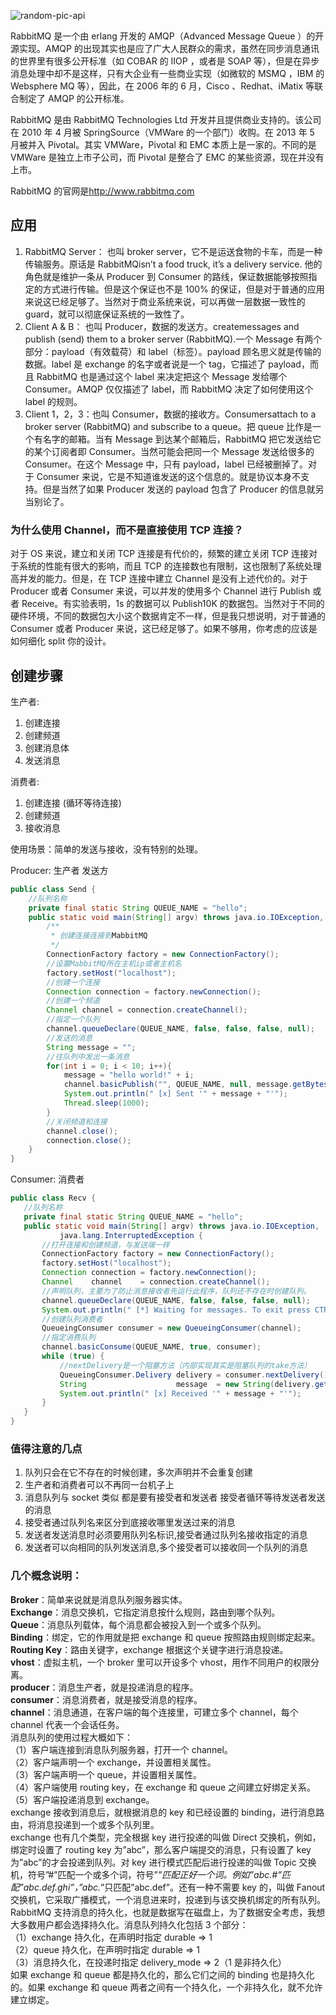 <!-- markdownlint-disable-next-line MD033 -->
<meta name="referrer" content="no-referrer"/>

![random-pic-api](https://api.dong4j.ink:1024/cover?spm={{spm}})

RabbitMQ 是一个由 erlang 开发的 AMQP（Advanced Message Queue ）的开源实现。AMQP 的出现其实也是应了广大人民群众的需求，虽然在同步消息通讯的世界里有很多公开标准（如 COBAR 的 IIOP ，或者是 SOAP 等），但是在异步消息处理中却不是这样，只有大企业有一些商业实现（如微软的 MSMQ ，IBM 的 Websphere MQ 等），因此，在 2006 年的 6 月，Cisco 、Redhat、iMatix 等联合制定了 AMQP 的公开标准。

RabbitMQ 是由 RabbitMQ Technologies Ltd 开发并且提供商业支持的。该公司在 2010 年 4 月被 SpringSource（VMWare 的一个部门）收购。在 2013 年 5 月被并入 Pivotal。其实 VMWare，Pivotal 和 EMC 本质上是一家的。不同的是 VMWare 是独立上市子公司，而 Pivotal 是整合了 EMC 的某些资源，现在并没有上市。

RabbitMQ 的官网是<http://www.rabbitmq.com>

## 应用

1. RabbitMQ Server： 也叫 broker server，它不是运送食物的卡车，而是一种传输服务。原话是 RabbitMQisn’t a food truck, it’s a delivery service. 他的角色就是维护一条从 Producer 到 Consumer 的路线，保证数据能够按照指定的方式进行传输。但是这个保证也不是 100% 的保证，但是对于普通的应用来说这已经足够了。当然对于商业系统来说，可以再做一层数据一致性的 guard，就可以彻底保证系统的一致性了。
2. Client A & B： 也叫 Producer，数据的发送方。createmessages and publish (send) them to a broker server (RabbitMQ).一个 Message 有两个部分：payload（有效载荷）和 label（标签）。payload 顾名思义就是传输的数据。label 是 exchange 的名字或者说是一个 tag，它描述了 payload，而且 RabbitMQ 也是通过这个 label 来决定把这个 Message 发给哪个 Consumer。AMQP 仅仅描述了 label，而 RabbitMQ 决定了如何使用这个 label 的规则。
3. Client 1，2，3：也叫 Consumer，数据的接收方。Consumersattach to a broker server (RabbitMQ) and subscribe to a queue。把 queue 比作是一个有名字的邮箱。当有 Message 到达某个邮箱后，RabbitMQ 把它发送给它的某个订阅者即 Consumer。当然可能会把同一个 Message 发送给很多的 Consumer。在这个 Message 中，只有 payload，label 已经被删掉了。对于 Consumer 来说，它是不知道谁发送的这个信息的。就是协议本身不支持。但是当然了如果 Producer 发送的 payload 包含了 Producer 的信息就另当别论了。

### 为什么使用 Channel，而不是直接使用 TCP 连接？

对于 OS 来说，建立和关闭 TCP 连接是有代价的，频繁的建立关闭 TCP 连接对于系统的性能有很大的影响，而且 TCP 的连接数也有限制，这也限制了系统处理高并发的能力。但是，在 TCP 连接中建立 Channel 是没有上述代价的。对于 Producer 或者 Consumer 来说，可以并发的使用多个 Channel 进行 Publish 或者 Receive。有实验表明，1s 的数据可以 Publish10K 的数据包。当然对于不同的硬件环境，不同的数据包大小这个数据肯定不一样，但是我只想说明，对于普通的 Consumer 或者 Producer 来说，这已经足够了。如果不够用，你考虑的应该是如何细化 split 你的设计。

## 创建步骤

生产者:

1. 创建连接
2. 创建频道
3. 创建消息体
4. 发送消息

消费者:

1. 创建连接 (循环等待连接)
2. 创建频道
3. 接收消息

使用场景：简单的发送与接收，没有特别的处理。

Producer: 生产者 发送方

```java
public class Send {
    //队列名称
    private final static String QUEUE_NAME = "hello";
    public static void main(String[] argv) throws java.io.IOException, InterruptedException {
        /**
         * 创建连接连接到MabbitMQ
         */
        ConnectionFactory factory = new ConnectionFactory();
        //设置MabbitMQ所在主机ip或者主机名
        factory.setHost("localhost");
        //创建一个连接
        Connection connection = factory.newConnection();
        //创建一个频道
        Channel channel = connection.createChannel();
        //指定一个队列
        channel.queueDeclare(QUEUE_NAME, false, false, false, null);
        //发送的消息
        String message = "";
        //往队列中发出一条消息
        for(int i = 0; i < 10; i++){
            message = "hello world!" + i;
            channel.basicPublish("", QUEUE_NAME, null, message.getBytes());
            System.out.println(" [x] Sent '" + message + "'");
            Thread.sleep(1000);
        }
        //关闭频道和连接
        channel.close();
        connection.close();
    }
}
```

Consumer: 消费者

```java
public class Recv {
   //队列名称
   private final static String QUEUE_NAME = "hello";
   public static void main(String[] argv) throws java.io.IOException,
           java.lang.InterruptedException {
       //打开连接和创建频道，与发送端一样
       ConnectionFactory factory = new ConnectionFactory();
       factory.setHost("localhost");
       Connection connection = factory.newConnection();
       Channel    channel    = connection.createChannel();
       //声明队列，主要为了防止消息接收者先运行此程序，队列还不存在时创建队列。
       channel.queueDeclare(QUEUE_NAME, false, false, false, null);
       System.out.println(" [*] Waiting for messages. To exit press CTRL+C");
       //创建队列消费者
       QueueingConsumer consumer = new QueueingConsumer(channel);
       //指定消费队列
       channel.basicConsume(QUEUE_NAME, true, consumer);
       while (true) {
           //nextDelivery是一个阻塞方法（内部实现其实是阻塞队列的take方法）
           QueueingConsumer.Delivery delivery = consumer.nextDelivery();
           String                    message  = new String(delivery.getBody());
           System.out.println(" [x] Received '" + message + "'");
       }
   }
}
```

### 值得注意的几点

1. 队列只会在它不存在的时候创建，多次声明并不会重复创建
2. 生产者和消费者可以不再同一台机子上
3. 消息队列与 socket 类似 都是要有接受者和发送者 接受者循环等待发送者发送的消息
4. 接受者通过队列名来区分到底接收哪里发送过来的消息
5. 发送者发送消息时必须要用队列名标识,接受者通过队列名接收指定的消息
6. 发送者可以向相同的队列发送消息,多个接受者可以接收同一个队列的消息

### 几个概念说明：

**Broker**：简单来说就是消息队列服务器实体。  
**Exchange**：消息交换机，它指定消息按什么规则，路由到哪个队列。  
**Queue**：消息队列载体，每个消息都会被投入到一个或多个队列。  
**Binding**：绑定，它的作用就是把 exchange 和 queue 按照路由规则绑定起来。  
**Routing Key**：路由关键字，exchange 根据这个关键字进行消息投递。  
**vhost**：虚拟主机，一个 broker 里可以开设多个 vhost，用作不同用户的权限分离。  
**producer**：消息生产者，就是投递消息的程序。  
**consumer**：消息消费者，就是接受消息的程序。  
**channel**：消息通道，在客户端的每个连接里，可建立多个 channel，每个 channel 代表一个会话任务。  
消息队列的使用过程大概如下：  
（1）客户端连接到消息队列服务器，打开一个 channel。  
（2）客户端声明一个 exchange，并设置相关属性。  
（3）客户端声明一个 queue，并设置相关属性。  
（4）客户端使用 routing key，在 exchange 和 queue 之间建立好绑定关系。  
（5）客户端投递消息到 exchange。  
exchange 接收到消息后，就根据消息的 key 和已经设置的 binding，进行消息路由，将消息投递到一个或多个队列里。  
exchange 也有几个类型，完全根据 key 进行投递的叫做 Direct 交换机，例如，绑定时设置了 routing key 为”abc”，那么客户端提交的消息，只有设置了 key 为”abc”的才会投递到队列。对 key 进行模式匹配后进行投递的叫做 Topic 交换机，符号”#”匹配一个或多个词，符号”_”匹配正好一个词。例如”abc.#”匹配”abc.def.ghi”，”abc._”只匹配”abc.def”。还有一种不需要 key 的，叫做 Fanout 交换机，它采取广播模式，一个消息进来时，投递到与该交换机绑定的所有队列。  
RabbitMQ 支持消息的持久化，也就是数据写在磁盘上，为了数据安全考虑，我想大多数用户都会选择持久化。消息队列持久化包括 3 个部分：  
（1）exchange 持久化，在声明时指定 durable => 1  
（2）queue 持久化，在声明时指定 durable => 1  
（3）消息持久化，在投递时指定 delivery_mode => 2（1 是非持久化）  
如果 exchange 和 queue 都是持久化的，那么它们之间的 binding 也是持久化的。如果 exchange 和 queue 两者之间有一个持久化，一个非持久化，就不允许建立绑定。